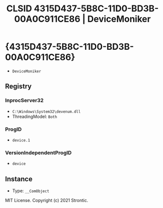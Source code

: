 ﻿---
title: "CLSID 4315D437-5B8C-11D0-BD3B-00A0C911CE86 | DeviceMoniker"
excerpt: What is COM-Object CLSID 4315D437-5B8C-11D0-BD3B-00A0C911CE86?
---

# {4315D437-5B8C-11D0-BD3B-00A0C911CE86}

* `DeviceMoniker`

## Registry


### InprocServer32

* `C:\Windows\System32\devenum.dll`
* ThreadingModel: `Both`

### ProgID

* `device.1`

### VersionIndependentProgID

* `device`

## Instance

* Type: `__ComObject`

MIT License. Copyright (c) 2021 Strontic.


